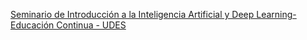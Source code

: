 [Seminario de Introducción a la Inteligencia Artificial y Deep Learning-Educación Continua - UDES ](https://qi.tc/qi/8152)